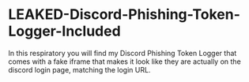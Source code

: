 # LEAKED-Discord-Phishing-Token-Logger-Included

In this respiratory you will find my Discord Phishing Token Logger that comes with a fake iframe that makes it look like they are actually on the discord login page, matching the login URL.

